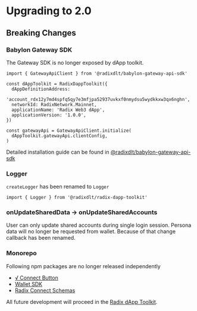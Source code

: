 # Upgrading to 2.0

## Breaking Changes

### Babylon Gateway SDK

The Gateway SDK is no longer exposed by dApp toolkit.

```
import { GatewayApiClient } from '@radixdlt/babylon-gateway-api-sdk'

const dAppToolkit = RadixDappToolkit({
  dAppDefinitionAddress:
    'account_rdx12y7md4spfq5qy7e3mfjpa52937uvkxf0nmydsu5wydkkxw3qx6nghn',
  networkId: RadixNetwork.Mainnet,
  applicationName: 'Radix Web3 dApp',
  applicationVersion: '1.0.0',
})

const gatewayApi = GatewayApiClient.initialize(
  dAppToolkit.gatewayApi.clientConfig,
)
```

Detailed installation guide can be found in [@radixdlt/babylon-gateway-api-sdk](https://github.com/radixdlt/babylon-gateway/tree/main/sdk/typescript/#initialization)

### Logger

`createLogger` has been renamed to `Logger`

```
import { Logger } from '@radixdlt/radix-dapp-toolkit'
```

### onUpdateSharedData -> onUpdateSharedAccounts

User can only update shared accounts during single login session. Persona data will no longer be requested from wallet. Because of that change callback has been renamed.

### Monorepo

Following npm packages are no longer released independently

- [√ Connect Button](https://www.npmjs.com/package/@radixdlt/connect-button)
- [Wallet SDK](https://www.npmjs.com/package/@radixdlt/wallet-sdk)
- [Radix Connect Schemas](https://www.npmjs.com/package/@radixdlt/radix-connect-schemas)

All future development will proceed in the [Radix dApp Toolkit](https://www.npmjs.com/package/@radixdlt/radix-dapp-toolkit).
